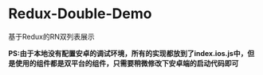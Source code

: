 # Redux-Double-Demo
基于Redux的RN双列表展示  

**PS:由于本地没有配置安卓的调试环境，所有的实现都放到了index.ios.js中，但是使用的组件都是双平台的组件，只需要稍微修改下安卓端的启动代码即可**
